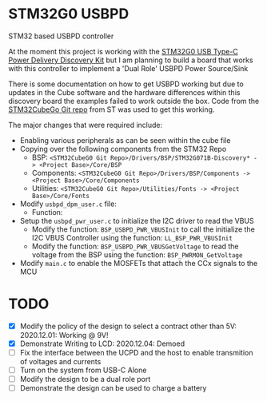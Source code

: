# STM32G0 USBPD

STM32 based USBPD controller

At the moment this project is working with the [STM32G0 USB Type-C Power Delivery Discovery Kit](https://www.st.com/en/evaluation-tools/stm32g071b-disco.html) but I am planning to build a board that works with this controller to implement a 'Dual Role' USBPD Power Source/Sink

There is some documentation on how to get USBPD working but due to updates in the Cube software and the hardware differences within this discovery board the examples failed to work outside the box. Code from the [STM32CubeGo Git repo](https://github.com/STMicroelectronics/STM32CubeG0) from ST was used to get this working.

The major changes that were required include:

* Enabling various peripherals as can be seen within the cube file
* Copying over the following components from the STM32 Repo
	* BSP: `<STM32CubeG0 Git Repo>/Drivers/BSP/STM32G071B-Discovery* -> <Project Base>/Core/BSP`
	* Components: `<STM32CubeG0 Git Repo>/Drivers/BSP/Components -> <Project Base>/Core/Components`
	* Utilities: `<STM32CubeG0 Git Repo>/Utilities/Fonts -> <Project Base>/Core/Fonts`
* Modify `usbpd_dpm_user.c` file:
	* Function:
* Setup the `usbpd_pwr_user.c` to initialize the I2C driver to read the VBUS
	* Modify the function: `BSP_USBPD_PWR_VBUSInit` to call the initialize the I2C VBUS Controller using the function: `LL_BSP_PWR_VBUSInit`
	* Modify the function: `BSP_USBPD_PWR_VBUSGetVoltage` to read the voltage from the BSP using the function: `BSP_PWRMON_GetVoltage`
* Modify `main.c` to enable the MOSFETs that attach the CCx signals to the MCU


# TODO

* [X] Modify the policy of the design to select a contract other than 5V: 2020.12.01: Working @ 9V!
* [X] Demonstrate Writing to LCD: 2020.12.04: Demoed
* [ ] Fix the interface between the UCPD and the host to enable transmition of voltages and currents
* [ ] Turn on the system from USB-C Alone
* [ ] Modify the design to be a dual role port
* [ ] Demonstrate the design can be used to charge a battery
